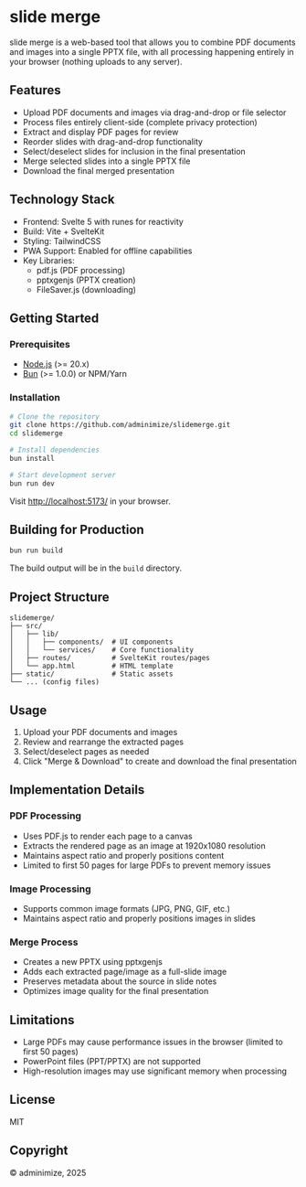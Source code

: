 # slide merge

slide merge is a web-based tool that allows you to combine PDF documents and images into a single PPTX file, with all processing happening entirely in your browser (nothing uploads to any server).

## Features

- Upload PDF documents and images via drag-and-drop or file selector
- Process files entirely client-side (complete privacy protection)
- Extract and display PDF pages for review
- Reorder slides with drag-and-drop functionality
- Select/deselect slides for inclusion in the final presentation
- Merge selected slides into a single PPTX file
- Download the final merged presentation

## Technology Stack

- Frontend: Svelte 5 with runes for reactivity
- Build: Vite + SvelteKit
- Styling: TailwindCSS
- PWA Support: Enabled for offline capabilities
- Key Libraries:
  - pdf.js (PDF processing)
  - pptxgenjs (PPTX creation)
  - FileSaver.js (downloading)

## Getting Started

### Prerequisites

- [Node.js](https://nodejs.org/) (>= 20.x)
- [Bun](https://bun.sh/) (>= 1.0.0) or NPM/Yarn

### Installation

```bash
# Clone the repository
git clone https://github.com/adminimize/slidemerge.git
cd slidemerge

# Install dependencies
bun install

# Start development server
bun run dev
```

Visit [http://localhost:5173/](http://localhost:5173/) in your browser.

## Building for Production

```bash
bun run build
```

The build output will be in the `build` directory.

## Project Structure

```
slidemerge/
├── src/
│   ├── lib/
│   │   ├── components/  # UI components
│   │   └── services/    # Core functionality
│   ├── routes/          # SvelteKit routes/pages
│   └── app.html         # HTML template
├── static/              # Static assets
└── ... (config files)
```

## Usage

1. Upload your PDF documents and images
2. Review and rearrange the extracted pages
3. Select/deselect pages as needed
4. Click "Merge & Download" to create and download the final presentation

## Implementation Details

### PDF Processing
- Uses PDF.js to render each page to a canvas
- Extracts the rendered page as an image at 1920x1080 resolution
- Maintains aspect ratio and properly positions content
- Limited to first 50 pages for large PDFs to prevent memory issues

### Image Processing
- Supports common image formats (JPG, PNG, GIF, etc.)
- Maintains aspect ratio and properly positions images in slides

### Merge Process
- Creates a new PPTX using pptxgenjs
- Adds each extracted page/image as a full-slide image
- Preserves metadata about the source in slide notes
- Optimizes image quality for the final presentation

## Limitations

- Large PDFs may cause performance issues in the browser (limited to first 50 pages)
- PowerPoint files (PPT/PPTX) are not supported
- High-resolution images may use significant memory when processing

## License

MIT

## Copyright

© adminimize, 2025

